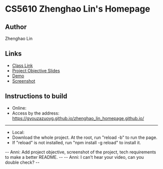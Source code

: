 # CS5610 Zhenghao Lin's Homepage

## Author

Zhenghao Lin

## Links

- [Class Link](https://johnguerra.co/classes/webDevelopment_fall_2021/)
- [Project Objective Slides](https://docs.google.com/presentation/d/e/2PACX-1vRFi9UDP_dZ30jrZV1dtE_k_BVRZvSneCSWFOXLhPWdzJMz5T-hXG9ZIgnLOClFA24JBCWlkSQOYjE2/pub?start=false&loop=false&delayms=3000)
- [Demo](https://www.youtube.com/watch?v=9auRD-YkQmQ)
- [Screenshot](https://github.com/gyouzazuoyg/Personal-Home-Page/blob/17774e753a478057e4c1006e335b29992e06a628/asset/screenshot.png)

## Instructions to build
- Online:
- Access by the address: https://gyouzazuoyg.github.io/zhenghao_lin_homepage.github.io/
------------
- Local:
- Download the whole project. At the root, run "reload -b" to run the page.
- If "reload" is not installed, run "npm install -g reload" to install it.

-- Anni: Add project objective, screenshot of the project, tech requirements to make a better README. --
-- Anni: I can't hear your video, can you double check? --
